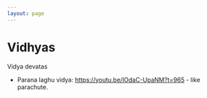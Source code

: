 ```yaml
---
layout: page
---
```


# Vidhyas

Vidya devatas

- Parana laghu vidya: <https://youtu.be/lOdaC-UpaNM?t=965> - like parachute.
